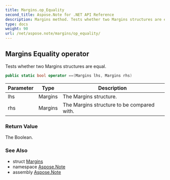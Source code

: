 ```yaml
---
title: Margins.op_Equality
second_title: Aspose.Note for .NET API Reference
description: Margins method. Tests whether two Margins structures are equal
type: docs
weight: 90
url: /net/aspose.note/margins/op_equality/
---
```

## Margins Equality operator

Tests whether two Margins structures are equal.

```csharp
public static bool operator ==(Margins lhs, Margins rhs)
```

| Parameter | Type | Description |
| --- | --- | --- |
| lhs | Margins | The Margins structure. |
| rhs | Margins | The Margins structure to be compared with. |

### Return Value

The Boolean.

### See Also

* struct [Margins](../)
* namespace [Aspose.Note](../../margins/)
* assembly [Aspose.Note](../../../)


